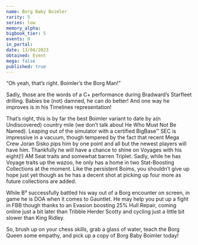 ```yaml
---
name: Borg Baby Boimler
rarity: 5
series: low
memory_alpha:
bigbook_tier: 5
events: 9
in_portal:
date: 13/04/2023
obtained: Event
mega: false
published: true
---
```


“Oh yeah, that’s right. Boimler’s the Borg Man!”

Sadly, those are the words of a C+ performance during Bradward’s Starfleet drilling. Babies be (not) damned, he can do better! And one way he improves is in his Timelines representation!

That’s right, this is by far the best Boimler variant to date by a(n Undiscovered) country mile (we don’t talk about He Who Must Not Be Named). Leaping out of the simulator with a certified BigBase™ SEC is impressive in a vacuum, though tempered by the fact that recent Mega Crew Joran Sisko pips him by one point and all but the newest players will have him. Thankfully he will have a chance to shine on Voyages with his eight(!) AM Seat traits and somewhat barren Triplet. Sadly, while he has Voyage traits up the wazoo, he only has a home in two Stat-Boosting Collections at the moment. Like the persistent Boims, you shouldn’t give up hope just yet though as he has a decent shot at picking up four more as future collections are added.

While B³ successfully battled his way out of a Borg encounter on screen, in game he is DOA when it comes to Gauntlet. He may help you put up a fight in FBB though thanks to an Evasion boosting 25% Hull Repair, coming online just a bit later than Tribble Herder Scotty and cycling just a little bit slower than King Ridley.

So, brush up on your chess skills, grab a glass of water, teach the Borg Queen some empathy, and pick up a copy of Borg Baby Boimler today!
